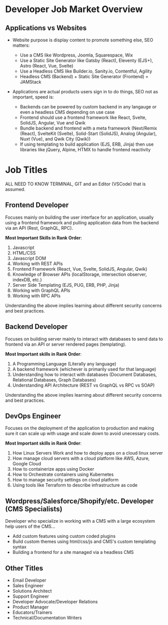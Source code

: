 # Developer Job Market Overview


## Applications vs Websites

- Website purpose is display content to promote something else, SEO matters:
  - Use a CMS like Wordpress, Joomla, Squarespace, Wix
  - Use a Static Site Generator like Gatsby (React), Eleventy (EJS+), Astro (React, Vue, Svelte)
  - Use a Headless CMS like Builder.io, Sanity.io, Contentful, Agility
  - Headless CMS (Backend) + Static Site Generator (Frontend) = JAMStack

- Applications are actual products users sign in to do things, SEO not as important, speed is:
  - Backends can be powered by custom backend in any langauge or even a headless CMS depending on use case
  - Frontend should use a frontend framework like React, Svelte, SolidJS, Angular, Vue and Qwik
  - Bundle backend and frontend with a meta framework (Next/Remix (React), SvelteKit (Svelte), Solid-Start (SolidJS), Analog (Angular), Nuxt (Vue), and Qwik City (Qwik))
  - If using templating to build application (EJS, ERB, Jinja) then use libraries like jQuery, Alpine, HTMX to handle frontend reactivity

# Job Titles

ALL NEED TO KNOW TERMINAL, GIT and an Editor (VSCode) that is assumed.

## Frontend Developer

Focuses mainly on building the user interface for an application, usually using a frontend framework and pulling application data from the backend via an API (Rest, GraphQL, RPC).

**Most Important Skills in Rank Order**:
1. Javascript
1. HTML/CSS
1. Javascript DOM
1. Working with REST APIs
1. Frontend Framework (React, Vue, Svelte, SolidJS, Angular, Qwik)
1. Knowledge of Browser APIs (localStorage, intersection observer, indexDB, etc.)
1. Server Side Templating (EJS, PUG, ERB, PHP, Jinja)
1. Working with GraphQL APIs
1. Working with RPC APIs

Understanding the above implies learning about different security concerns and best practices.


## Backend Developer

Focuses on building server mainly to interact with databases to send data to frontend via an API or server rendered pages (templating).

**Most Important skills in Rank Order**:
1. A Programming Language (Literally any language)
2. A backend framework (whichever is primarily used for that language)
3. Understanding how to interact with databases (Document Databases, Relational Databases, Graph Databases)
4. Understanding API Architecture (REST vs GraphQL vs RPC vs SOAP)

Understanding the above implies learning about different security concerns and best practices.

## DevOps Engineer

Focuses on the deployment of the application to production and making sure it can scale up with usage and scale down to avoid unecessary costs.

**Most Important skills in Rank Order**:
1. How Linux Servers Work and how to deploy apps on a cloud linux server
2. How manage cloud servers with a cloud platform like AWS, Azure, Google Cloud
3. How to containerize apps using Docker
4. How to Orchestrate containers using Kubernetes
5. How to manage security settings on cloud platform
6. Using tools like Terraform to describe infrastructure as code

## Wordpress/Salesforce/Shopify/etc. Developer (CMS Specialists)

Developer who specialize in working with a CMS with a large ecosystem help users of the CMS...

- Add custom features using custom coded plugins
- Build custom themes using html/css/js and CMS's custom templating syntax
- Building a frontend for a site managed via a headless CMS

## Other Titles

- Email Developer
- Sales Engineer
- Solutions Architect
- Support Engineer
- Developer Advocate/Developer Relations
- Product Manager
- Educators/Trainers
- Technical/Documentation Writers
